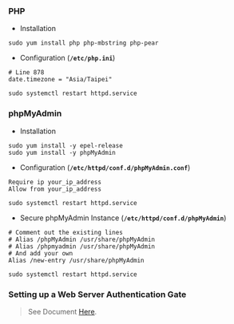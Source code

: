 ### PHP
  * Installation
  ```shell
  sudo yum install php php-mbstring php-pear
  ```
  * Configuration (**`/etc/php.ini`**)
  ```shell
  # Line 878
  date.timezone = "Asia/Taipei"

  sudo systemctl restart httpd.service
  ```
  
### phpMyAdmin
  * Installation
  ```shell
  sudo yum install -y epel-release
  sudo yum install -y phpMyAdmin
  ```
  * Configuration (**`/etc/httpd/conf.d/phpMyAdmin.conf`**)
  ```shell
  Require ip your_ip_address
  Allow from your_ip_address
  
  sudo systemctl restart httpd.service
  ```
  * Secure phpMyAdmin Instance (**`/etc/httpd/conf.d/phpMyAdmin`**)
  ```shell 
  # Comment out the existing lines
  # Alias /phpMyAdmin /usr/share/phpMyAdmin
  # Alias /phpmyadmin /usr/share/phpMyAdmin
  # And add your own
  Alias /new-entry /usr/share/phpMyAdmin
  
  sudo systemctl restart httpd.service
  ```
  
### Setting up a Web Server Authentication Gate
  > See Document [Here](/CentOS-Apache.md).
  
  
